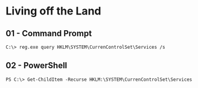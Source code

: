 # Living off the Land

## 01 - Command Prompt

```
C:\> reg.exe query HKLM\SYSTEM\CurrenControlSet\Services /s
```

## 02 - PowerShell

```
PS C:\> Get-ChildItem -Recurse HKLM:\SYSTEM\CurrenControlSet\Services
```